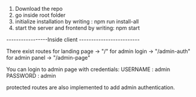 1) Download the repo
2) go inside root folder
3) initialize installation by writing : npm run install-all
4) start the server and frontend by writing: npm start

-----------------Inside client -------------------------

There exist routes for landing page ->  "/"
for admin login -> "/admin-auth"
for admin panel -> "/admin-page"

You can login to admin page with credentials:
USERNAME : admin
PASSWORD : admin

protected routes are also implemented to add admin authentication.

